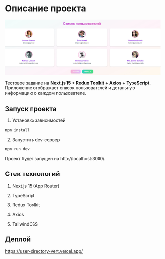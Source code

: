 # Описание проекта
![Cinema Guide Preview](public/img/usersPage.jpg)

Тестовое задание на **Next.js 15 + Redux Toolkit + Axios + TypeScript**.  
Приложение отображает список пользователей и детальную информацию о каждом пользователе.

## Запуск проекта

1. Установка зависимостей

```bash
npm install
```

2. Запустить dev-сервер

```bash
npm run dev
```

Проект будет запущен на http://localhost:3000/.

## Стек технологий

1. Next.js 15 (App Router)

2. TypeScript

3. Redux Toolkit

4. Axios

5. TailwindCSS

## Деплой

https://user-directory-vert.vercel.app/

